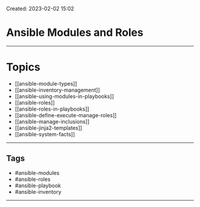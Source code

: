 Created: 2023-02-02 15:02
# Ansible Modules and Roles
---
# Topics
- [[ansible-module-types]]
- [[ansible-inventory-management]]
- [[ansible-using-modules-in-playbooks]]
- [[ansible-roles]]
- [[ansible-roles-in-playbooks]]
- [[ansible-define-execute-manage-roles]]
- [[ansible-manage-inclusions]]
- [[ansible-jinja2-templates]]
- [[ansible-system-facts]]

---
## Tags
- #ansible-modules
- #ansible-roles 
- #ansible-playbook
- #ansible-inventory 
---